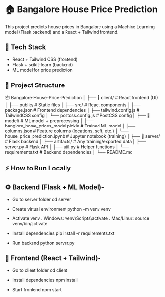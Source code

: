 # 🏠 Bangalore House Price Prediction

This project predicts house prices in Bangalore using a Machine Learning model (Flask backend) and a React + Tailwind frontend.

## 🚀 Tech Stack
- React + Tailwind CSS (frontend)
- Flask + scikit-learn (backend)
- ML model for price prediction

## 📂 Project Structure
📦 Bangalore-House-Price-Prediction
│
├── 📁 client/              # React frontend (UI)
│   ├── public/             # Static files
│   ├── src/                # React components
│   ├── package.json        # Frontend dependencies
│   ├── tailwind.config.js  # TailwindCSS config
│   └── postcss.config.js   # PostCSS config
│
├── 📁 model/               # ML model + preprocessing
│   ├── banglore_home_prices_model.pickle   # Trained ML model
│   ├── columns.json        # Feature columns (locations, sqft, etc.)
│   └── house_price_prediction.ipynb   # Jupyter notebook (training)
│
├── 📁 server/              # Flask backend
│   ├── artifacts/          # Any training/exported data
│   ├── server.py           # Flask API
│   ├── util.py             # Helper functions
│   └── requirements.txt    # Backend dependencies
│
└── README.md

## ⚡ How to Run Locally
## ⚙️ Backend (Flask + ML Model)-

- Go to server folder
cd server

- Create virtual environment
python -m venv venv

- Activate venv
. Windows:
venv\Scripts\activate
. Mac/Linux:
source venv/bin/activate

- Install dependencies
pip install -r requirements.txt

- Run backend
python server.py


## 🎨 Frontend (React + Tailwind)-
- Go to client folder
cd client

- Install dependencies
npm install

- Start frontend
npm start


